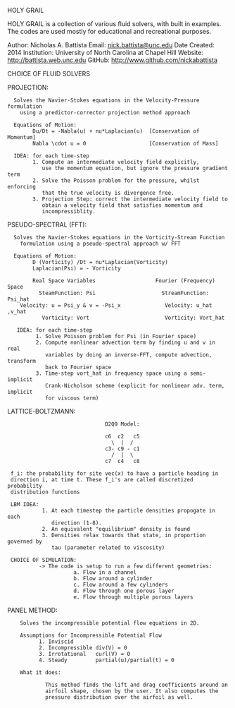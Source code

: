  HOLY GRAIL

 HOLY GRAIL is a collection of various fluid solvers, with built in examples.
   The codes are used mostly for educational and recreational purposes.

 Author: Nicholas A. Battista
 Email:  nick.battista@unc.edu
 Date Created: 2014
 Institution: University of North Carolina at Chapel Hill
 Website: http://battista.web.unc.edu
 GitHub: http://www.github.com/nickabattista

CHOICE OF FLUID SOLVERS

PROJECTION:

      Solves the Navier-Stokes equations in the Velocity-Pressure formulation 
        using a predictor-corrector projection method approach
 
      Equations of Motion:
            Du/Dt = -Nabla(u) + nu*Laplacian(u)  [Conservation of Momentum]
            Nabla \cdot u = 0                    [Conservation of Mass]                                   

      IDEA: for each time-step
            1. Compute an intermediate velocity field explicitly, 
               use the momentum equation, but ignore the pressure gradient term
            2. Solve the Poisson problem for the pressure, whilst enforcing
               that the true velocity is divergence free. 
            3. Projection Step: correct the intermediate velocity field to
               obtain a velocity field that satisfies momentum and
               incompressiblity.

PSEUDO-SPECTRAL (FFT):
   
      Solves the Navier-Stokes equations in the Vorticity-Stream Function
        formulation using a pseudo-spectral approach w/ FFT
 
      Equations of Motion:
            D (Vorticity) /Dt = nu*Laplacian(Vorticity)  
            Laplacian(Psi) = - Vorticity                                                       

            Real Space Variables                   Fourier (Frequency) Space                                                          
              SteamFunction: Psi                     StreamFunction: Psi_hat
        Velocity: u = Psi_y & v = -Psi_x              Velocity: u_hat ,v_hat
               Vorticity: Vort                        Vorticity: Vort_hat

       IDEA: for each time-step
             1. Solve Poisson problem for Psi (in Fourier space)
             2. Compute nonlinear advection term by finding u and v in real
                variables by doing an inverse-FFT, compute advection, transform
                back to Fourier space
             3. Time-step vort_hat in frequency space using a semi-implicit
                Crank-Nicholson scheme (explicit for nonlinear adv. term, implicit
                for viscous term)

LATTICE-BOLTZMANN:

                                   D2Q9 Model:

                                   c6  c2   c5
                                     \  |  /  
                                   c3- c9 - c1
                                     /  |  \  
                                   c7  c4   c8

     f_i: the probability for site vec(x) to have a particle heading in
     direction i, at time t. These f_i's are called discretized probability 
     distribution functions

     LBM IDEA: 
               1. At each timestep the particle densities propogate in each 
                  direction (1-8).
               2. An equivalent "equilibrium" density is found
               3. Densities relax towards that state, in proportion governed by 
                  tau (parameter related to viscosity)

     CHOICE OF SIMULATION:
              -> The code is setup to run a few different geometries:
	                     a. Flow in a channel
	                     b. Flow around a cylinder
	                     c. Flow around a few cylinders
	                     d. Flow through one porous layer
	                     e. Flow through multiple porous layers

PANEL METHOD:

        Solves the incompressible potential flow equations in 2D.

        Assumptions for Incompressible Potential Flow
              1. Inviscid
              2. Incompressible div(V) = 0
              3. Irrotational   curl(V) = 0
              4. Steady         partial(u)/partial(t) = 0

        What it does: 
                
                This method finds the lift and drag coefficients around an
                airfoil shape, chosen by the user. It also computes the
                pressure distribution over the airfoil as well.
